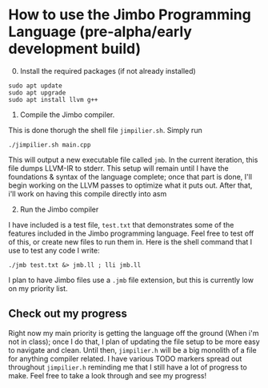 # How to use the Jimbo Programming Language (pre-alpha/early development build)
0) Install the required packages (if not already installed)
```
sudo apt update
sudo apt upgrade
sudo apt install llvm g++
```
1) Compile the Jimbo compiler. 

This is done thorugh the shell file `jimpilier.sh`. Simply run
```
./jimpilier.sh main.cpp
```
This will output a new executable file called `jmb`. In the current iteration, this file dumps LLVM-IR to stderr. 
This setup will remain until I have the foundations & syntax of the language complete; once that part is done, I'll begin working on the LLVM passes to optimize what it puts out. After that, i'll work on having this compile directly into asm

2) Run the Jimbo compiler

I have included is a test file, `test.txt` that demonstrates some of the features included in the Jimbo programming language. Feel free to test off of this, or create new files to run them in. 
Here is the shell command that I use to test any code I write:
```
./jmb test.txt &> jmb.ll ; lli jmb.ll
```
I plan to have Jimbo files use a `.jmb` file extension, but this is currently low on my priority list. 

## Check out my progress
Right now my main priority is getting the language off the ground (When i'm not in class); once I do that, I plan of updating the file setup to be more easy to navigate and clean. Until then, `jimpilier.h` will be a big monolith of a file for anything compiler related. 
I have various TODO markers spread out throughout `jimpilier.h` reminding me that I still have a lot of progress to make. Feel free to take a look through and see my progress! 